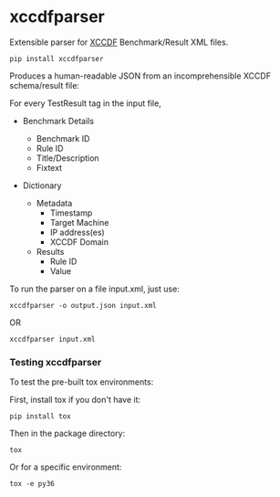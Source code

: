 # xccdfparser

Extensible parser for [XCCDF](https://en.wikipedia.org/wiki/XCCDF) Benchmark/Result XML files.

`pip install xccdfparser`

Produces a human-readable JSON from an incomprehensible XCCDF schema/result file:

For every TestResult tag in the input file,

- Benchmark Details
    - Benchmark ID
    - Rule ID
    - Title/Description
    - Fixtext

- Dictionary
    - Metadata
        - Timestamp
        - Target Machine
        - IP address(es)
        - XCCDF Domain
    - Results
        - Rule ID
        - Value
  
To run the parser on a file input.xml, just use:

`xccdfparser -o output.json input.xml`

OR

`xccdfparser input.xml`


### Testing xccdfparser

To test the pre-built tox environments:

First, install tox if you don't have it:

`pip install tox`

Then in the package directory:

`tox`

Or for a specific environment:

`tox -e py36`

